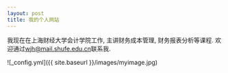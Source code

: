 ```yaml
---
layout: post
title: 我的个人网站
---
```


我现在在上海财经大学会计学院工作, 主讲财务成本管理, 财务报表分析等课程. 欢迎通过[wjh@mail.shufe.edu.cn](mailto:wjh@mail.shufe.edu.cn)联系我.

![_config.yml]({{ site.baseurl }}/images/myimage.jpg)
